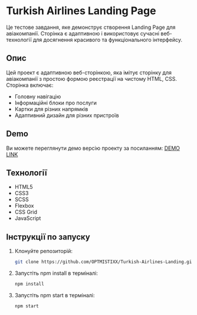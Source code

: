 # Turkish Airlines Landing Page

Це тестове завдання, яке демонструє створення Landing Page для авіакомпанії. Сторінка є адаптивною і використовує сучасні веб-технології для досягнення красивого та функціонального інтерфейсу.

## Опис

Цей проект є адаптивною веб-сторінкою, яка імітує сторінку для авіакомпанії з простою формою реєстрації на чистому HTML, CSS. Сторінка включає:
- Головну навігацію
- Інформаційні блоки про послуги
- Картки для різних напрямків
- Адаптивний дизайн для різних пристроїв

## Demo

Ви можете переглянути демо версію проекту за посиланням:
[DEMO LINK](https://OPTIMISTIXX.github.io/Turkish-Airlines-Landing/)

## Технології

- HTML5
- CSS3
- SCSS
- Flexbox
- CSS Grid
- JavaScript

## Інструкції по запуску

1. Клонуйте репозиторій:
   ```bash
   git clone https://github.com/OPTMISTIXX/Turkish-Airlines-Landing.git
2. Запустіть npm install в терміналі:
   ```bash
   npm install
3. Запустіть npm start в терміналі:
   ```bash
   npm start

